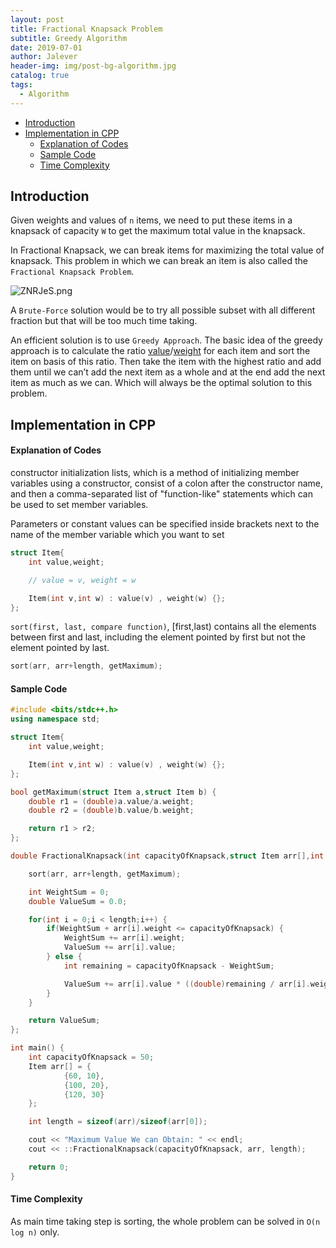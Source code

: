 ```yaml
---
layout: post
title: Fractional Knapsack Problem
subtitle: Greedy Algorithm
date: 2019-07-01
author: Jalever
header-img: img/post-bg-algorithm.jpg
catalog: true
tags:
  - Algorithm
---
```


- [Introduction](#introduction)
- [Implementation in CPP](#implementation-in-cpp)
    - [Explanation of Codes](#explanation-of-codes)
    - [Sample Code](#sample-code)
    - [Time Complexity](#time-complexity)

## Introduction
Given weights and values of `n` items, we need to put these items in a knapsack of capacity `W` to get the maximum total value in the knapsack.

In Fractional Knapsack, we can break items for maximizing the total value of knapsack. This problem in which we can break an item is also called the `Fractional Knapsack Problem`.

![ZNRJeS.png](https://s2.ax1x.com/2019/07/04/ZNRJeS.png)

A `Brute-Force` solution would be to try all possible subset with all different fraction but that will be too much time taking.

An efficient solution is to use `Greedy Approach`. The basic idea of the greedy approach is to calculate the ratio <ins>value</ins>/<ins>weight</ins> for each item and sort the item on basis of this ratio. Then take the item with the highest ratio and add them until we can’t add the next item as a whole and at the end add the next item as much as we can. Which will always be the optimal solution to this problem.

## Implementation in CPP
#### Explanation of Codes
constructor initialization lists, which is a method of initializing member variables using a constructor, consist of a colon after the constructor name, and then a comma-separated list of "function-like" statements which can be used to set member variables.

Parameters or constant values can be specified inside brackets next to the name of the member variable which you want to set
```cpp
struct Item{
	int value,weight;

    // value = v, weight = w

	Item(int v,int w) : value(v) , weight(w) {};
};
```

`sort(first, last, compare function)`, [first,last) contains all the elements between first and last, including the element pointed by first but not the element pointed by last.
```cpp
sort(arr, arr+length, getMaximum);
```

#### Sample Code
```cpp
#include <bits/stdc++.h>
using namespace std;

struct Item{
	int value,weight;

	Item(int v,int w) : value(v) , weight(w) {};
};

bool getMaximum(struct Item a,struct Item b) {
	double r1 = (double)a.value/a.weight;
	double r2 = (double)b.value/b.weight;

	return r1 > r2;
};

double FractionalKnapsack(int capacityOfKnapsack,struct Item arr[],int length) {

	sort(arr, arr+length, getMaximum);

	int WeightSum = 0;
	double ValueSum = 0.0;

	for(int i = 0;i < length;i++) {
		if(WeightSum + arr[i].weight <= capacityOfKnapsack) {
			WeightSum += arr[i].weight;
			ValueSum += arr[i].value;
		} else {
			int remaining = capacityOfKnapsack - WeightSum;

			ValueSum += arr[i].value * ((double)remaining / arr[i].weight);
		}
	}

	return ValueSum;
};

int main() {
	int capacityOfKnapsack = 50;
	Item arr[] = {
			{60, 10},
			{100, 20},
			{120, 30}
	};

	int length = sizeof(arr)/sizeof(arr[0]);

	cout << "Maximum Value We can Obtain: " << endl;
	cout << ::FractionalKnapsack(capacityOfKnapsack, arr, length);

	return 0;
}

```

#### Time Complexity
As main time taking step is sorting, the whole problem can be solved in `O(n log n)` only.
